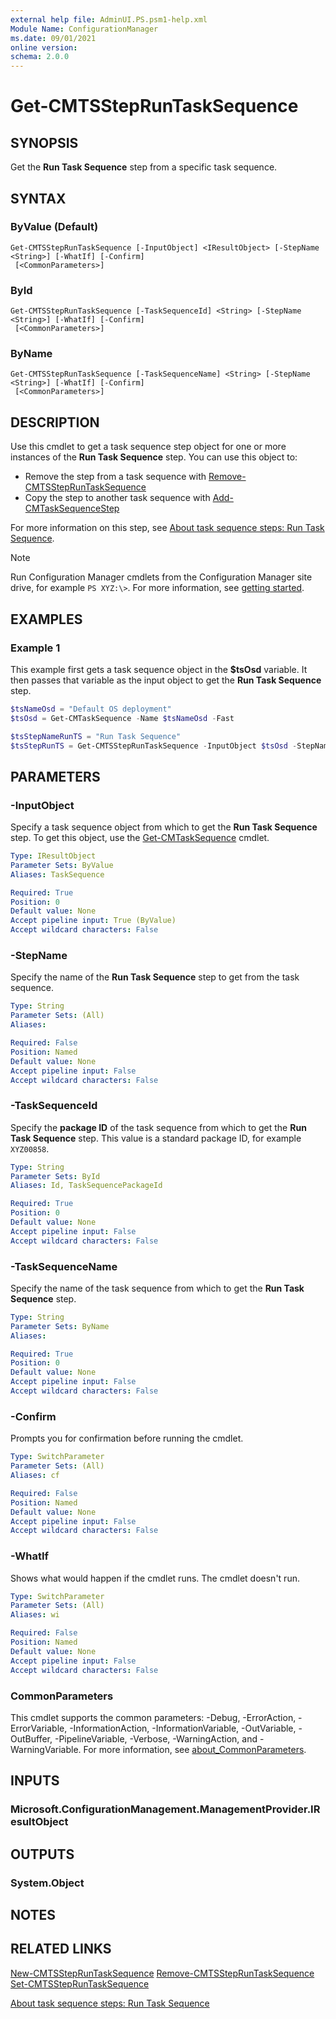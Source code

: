 ```yaml
---
external help file: AdminUI.PS.psm1-help.xml
Module Name: ConfigurationManager
ms.date: 09/01/2021
online version:
schema: 2.0.0
---
```


# Get-CMTSStepRunTaskSequence

## SYNOPSIS

Get the **Run Task Sequence** step from a specific task sequence.

## SYNTAX

### ByValue (Default)
```
Get-CMTSStepRunTaskSequence [-InputObject] <IResultObject> [-StepName <String>] [-WhatIf] [-Confirm]
 [<CommonParameters>]
```

### ById
```
Get-CMTSStepRunTaskSequence [-TaskSequenceId] <String> [-StepName <String>] [-WhatIf] [-Confirm]
 [<CommonParameters>]
```

### ByName
```
Get-CMTSStepRunTaskSequence [-TaskSequenceName] <String> [-StepName <String>] [-WhatIf] [-Confirm]
 [<CommonParameters>]
```

## DESCRIPTION

Use this cmdlet to get a task sequence step object for one or more instances of the **Run Task Sequence** step. You can use this object to:

- Remove the step from a task sequence with [Remove-CMTSStepRunTaskSequence](Remove-CMTSStepRunTaskSequence.md)
- Copy the step to another task sequence with [Add-CMTaskSequenceStep](Add-CMTaskSequenceStep.md)

For more information on this step, see [About task sequence steps: Run Task Sequence](/mem/configmgr/osd/understand/task-sequence-steps#child-task-sequence).

> [!NOTE]
> Run Configuration Manager cmdlets from the Configuration Manager site drive, for example `PS XYZ:\>`. For more information, see [getting started](/powershell/sccm/overview).

## EXAMPLES

### Example 1

This example first gets a task sequence object in the **$tsOsd** variable. It then passes that variable as the input object to get the **Run Task Sequence** step.

```powershell
$tsNameOsd = "Default OS deployment"
$tsOsd = Get-CMTaskSequence -Name $tsNameOsd -Fast

$tsStepNameRunTS = "Run Task Sequence"
$tsStepRunTS = Get-CMTSStepRunTaskSequence -InputObject $tsOsd -StepName $tsStepNameRunTS
```

## PARAMETERS

### -InputObject

Specify a task sequence object from which to get the **Run Task Sequence** step. To get this object, use the [Get-CMTaskSequence](Get-CMTaskSequence.md) cmdlet.

```yaml
Type: IResultObject
Parameter Sets: ByValue
Aliases: TaskSequence

Required: True
Position: 0
Default value: None
Accept pipeline input: True (ByValue)
Accept wildcard characters: False
```

### -StepName

Specify the name of the **Run Task Sequence** step to get from the task sequence.

```yaml
Type: String
Parameter Sets: (All)
Aliases:

Required: False
Position: Named
Default value: None
Accept pipeline input: False
Accept wildcard characters: False
```

### -TaskSequenceId

Specify the **package ID** of the task sequence from which to get the **Run Task Sequence** step. This value is a standard package ID, for example `XYZ00858`.

```yaml
Type: String
Parameter Sets: ById
Aliases: Id, TaskSequencePackageId

Required: True
Position: 0
Default value: None
Accept pipeline input: False
Accept wildcard characters: False
```

### -TaskSequenceName

Specify the name of the task sequence from which to get the **Run Task Sequence** step.

```yaml
Type: String
Parameter Sets: ByName
Aliases:

Required: True
Position: 0
Default value: None
Accept pipeline input: False
Accept wildcard characters: False
```

### -Confirm

Prompts you for confirmation before running the cmdlet.

```yaml
Type: SwitchParameter
Parameter Sets: (All)
Aliases: cf

Required: False
Position: Named
Default value: None
Accept pipeline input: False
Accept wildcard characters: False
```

### -WhatIf

Shows what would happen if the cmdlet runs. The cmdlet doesn't run.

```yaml
Type: SwitchParameter
Parameter Sets: (All)
Aliases: wi

Required: False
Position: Named
Default value: None
Accept pipeline input: False
Accept wildcard characters: False
```

### CommonParameters
This cmdlet supports the common parameters: -Debug, -ErrorAction, -ErrorVariable, -InformationAction, -InformationVariable, -OutVariable, -OutBuffer, -PipelineVariable, -Verbose, -WarningAction, and -WarningVariable. For more information, see [about_CommonParameters](http://go.microsoft.com/fwlink/?LinkID=113216).

## INPUTS

### Microsoft.ConfigurationManagement.ManagementProvider.IResultObject

## OUTPUTS

### System.Object

## NOTES

## RELATED LINKS

[New-CMTSStepRunTaskSequence](New-CMTSStepRunTaskSequence.md)
[Remove-CMTSStepRunTaskSequence](Remove-CMTSStepRunTaskSequence.md)
[Set-CMTSStepRunTaskSequence](Set-CMTSStepRunTaskSequence.md)

[About task sequence steps: Run Task Sequence](/mem/configmgr/osd/understand/task-sequence-steps#child-task-sequence)
